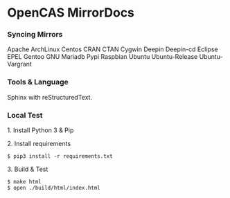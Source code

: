 OpenCAS MirrorDocs
=======

### Syncing Mirrors

Apache ArchLinux Centos CRAN CTAN Cygwin Deepin Deepin-cd Eclipse EPEL Gentoo GNU Mariadb Pypi Raspbian Ubuntu Ubuntu-Release Ubuntu-Vargrant

### Tools & Language

Sphinx with reStructuredText.

### Local Test

1\. Install Python 3 & Pip

2\. Install requirements

```
$ pip3 install -r requirements.txt
```

3\. Build & Test

```
$ make html
$ open ./build/html/index.html
```